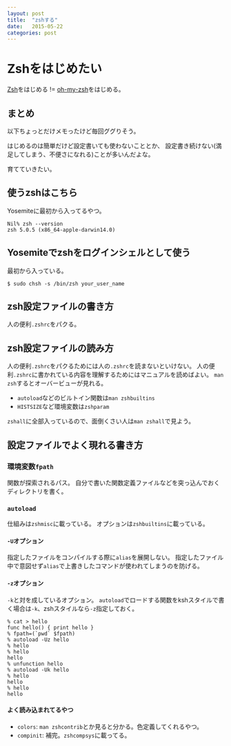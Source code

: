```yaml
---
layout: post
title:  "zshする"
date:   2015-05-22
categories: post
---
```


# Zshをはじめたい

[Zsh](http://www.zsh.org/)をはじめる != [oh-my-zsh](https://github.com/robbyrussell/oh-my-zsh)をはじめる。

## まとめ

以下ちょっとだけメモったけど毎回ググりそう。

はじめるのは簡単だけど設定書いても使わないこととか、
設定書き続けない(満足してしまう、不便さになれる)ことが多いんだよな。

育てていきたい。

## 使うzshはこちら

Yosemiteに最初から入ってるやつ。

```console
Nil% zsh --version
zsh 5.0.5 (x86_64-apple-darwin14.0)
```

## Yosemiteでzshをログインシェルとして使う

最初から入っている。

``` console
$ sudo chsh -s /bin/zsh your_user_name
```

## zsh設定ファイルの書き方

人の便利`.zshrc`をパクる。

## zsh設定ファイルの読み方

人の便利`.zshrc`をパクるためには人の`.zshrc`を読まないといけない。
人の便利`.zshrc`に書かれている内容を理解するためにはマニュアルを読めばよい。
`man zsh`するとオーバービューが見れる。

- `autoload`などのビルトイン関数は`man zshbuiltins`
- `HISTSIZE`など環境変数は`zshparam`

`zshall`に全部入っているので、面倒くさい人は`man zshall`で見よう。

## 設定ファイルでよく現れる書き方

### 環境変数`fpath`

関数が探索されるパス。
自分で書いた関数定義ファイルなどを突っ込んでおくディレクトリを書く。

### `autoload`

仕組みは`zshmisc`に載っている。
オプションは`zshbuiltins`に載っている。

#### `-U`オプション

指定したファイルをコンパイルする際に`alias`を展開しない。
指定したファイル中で意図せず`alias`で上書きしたコマンドが使われてしまうのを防げる。

#### `-z`オプション

`-k`と対を成しているオプション。
`autoload`でロードする関数をkshスタイルで書く場合は`-k`、zshスタイルなら`-z`指定しておく。

```console
% cat > hello
func hello() { print hello }
% fpath=(`pwd` $fpath)
% autoload -Uz hello
% hello
% hello
hello
% unfunction hello
% autoload -Uk hello
% hello
hello
% hello
hello
```

#### よく読み込まれてるやつ

- `colors`: `man zshcontrib`とか見ると分かる。色定義してくれるやつ。
- `compinit`: 補完。`zshcompsys`に載ってる。
